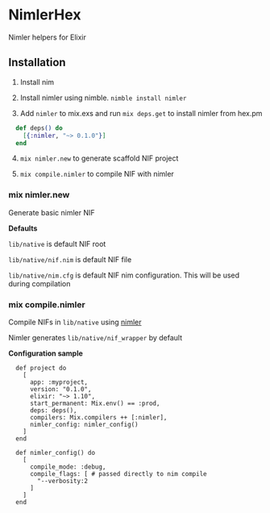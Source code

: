 # NimlerHex

Nimler helpers for Elixir

## Installation

1. Install nim

2. Install nimler using nimble. `nimble install nimler`

3. Add `nimler` to mix.exs and run `mix deps.get` to install nimler from hex.pm

```mix.exs
  def deps() do
    [{:nimler, "~> 0.1.0"}]
  end
```

4. `mix nimler.new` to generate scaffold NIF project

5. `mix compile.nimler` to compile NIF with nimler

### mix nimler.new

Generate basic nimler NIF

**Defaults**

`lib/native` is default NIF root

`lib/native/nif.nim` is default NIF file

`lib/native/nim.cfg` is default NIF nim configuration. This will be used during compilation

### mix compile.nimler

Compile NIFs in `lib/native` using [nimler](https://github.com/wltsmrz/nimler)

Nimler generates `lib/native/nif_wrapper` by default

**Configuration sample**

```
  def project do
    [
      app: :myproject,
      version: "0.1.0",
      elixir: "~> 1.10",
      start_permanent: Mix.env() == :prod,
      deps: deps(),
      compilers: Mix.compilers ++ [:nimler],
      nimler_config: nimler_config()
    ]
  end

  def nimler_config() do
    [
      compile_mode: :debug,
      compile_flags: [ # passed directly to nim compile
        "--verbosity:2
      ]
    ]
  end

```

